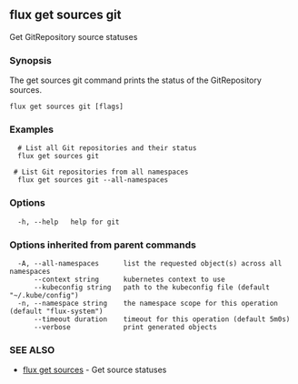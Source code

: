 ## flux get sources git

Get GitRepository source statuses

### Synopsis

The get sources git command prints the status of the GitRepository sources.

```
flux get sources git [flags]
```

### Examples

```
  # List all Git repositories and their status
  flux get sources git

 # List Git repositories from all namespaces
  flux get sources git --all-namespaces

```

### Options

```
  -h, --help   help for git
```

### Options inherited from parent commands

```
  -A, --all-namespaces      list the requested object(s) across all namespaces
      --context string      kubernetes context to use
      --kubeconfig string   path to the kubeconfig file (default "~/.kube/config")
  -n, --namespace string    the namespace scope for this operation (default "flux-system")
      --timeout duration    timeout for this operation (default 5m0s)
      --verbose             print generated objects
```

### SEE ALSO

* [flux get sources](flux_get_sources.md)	 - Get source statuses

